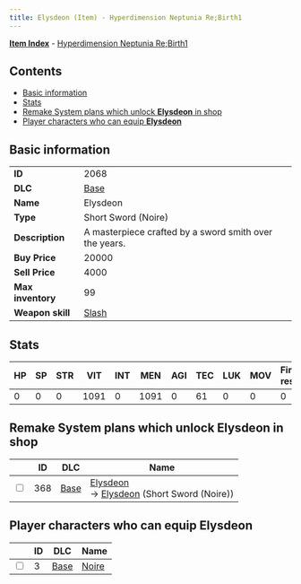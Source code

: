 ```yaml
---
title: Elysdeon (Item) - Hyperdimension Neptunia Re;Birth1
---
```


[**Item Index**](/neptunia/rb1/item/index.html) - [Hyperdimension Neptunia Re;Birth1](/neptunia/rb1)

## Contents

- [Basic information](#basic-information)
- [Stats](#stats)
- [Remake System plans which unlock **Elysdeon** in shop](#remake-system-plans-which-unlock-elysdeon-in-shop)
- [Player characters who can equip **Elysdeon**](#player-characters-who-can-equip-elysdeon)

## Basic information

|   |   |
| -- | -- |
| **ID** | 2068 |
| **DLC** | [Base](/neptunia/rb1/dlc/1-base.html) |
| **Name** | Elysdeon |
| **Type** | Short Sword (Noire) |
| **Description** | A masterpiece crafted by a sword smith over the years. |
| **Buy Price** | 20000 |
| **Sell Price** | 4000 |
| **Max inventory** | 99 |
| **Weapon skill** | [Slash](/neptunia/rb1/skill/1-402-slash.html) |


## Stats

| HP | SP | STR | VIT | INT | MEN | AGI | TEC | LUK | MOV | Fire res. | Ice res. | Wind res. | Lightning res. |
| -- | -- | --- | --- | --- | --- | --- | --- | --- | --- | --------- | -------- | --------- | -------------- |
| 0 | 0 | 0 | 1091 | 0 | 1091 | 0 | 61 | 0 | 0 | 0 | 0 | 0 | 0 |


## Remake System plans which unlock **Elysdeon** in shop

|    | ID | DLC | Name |
| -- | -- | --- | ---- |
| <input type="checkbox" id="rb1-remake-1-368" class="trackbox" /> | 368 | [Base](/neptunia/rb1/dlc/1-base.html) | [Elysdeon](/neptunia/rb1/remake/1-368-elysdeon.html)<br /> → [Elysdeon](/neptunia/rb1/item/1-2068-elysdeon.html) (Short Sword (Noire)) |


## Player characters who can equip **Elysdeon**

|    | ID | DLC | Name |
| -- | -- | --- | ---- |
| <input type="checkbox" id="rb1-player-1-3" class="trackbox" /> | 3 | [Base](/neptunia/rb1/dlc/1-base.html) | [Noire](/neptunia/rb1/player/1-3-noire.html) |
